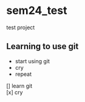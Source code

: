 # sem24_test
test project

## Learning to use git

* start using git
* cry
* repeat

[] learn git\
[x] cry
